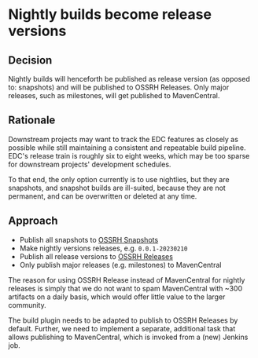 # Nightly builds become release versions

## Decision

Nightly builds will henceforth be published as release version (as opposed to: snapshots) and will be published to OSSRH
Releases.
Only major releases, such as milestones, will get published to MavenCentral.

## Rationale

Downstream projects may want to track the EDC features as closely as possible while still maintaining a consistent and
repeatable build pipeline. EDC's release train is roughly six to eight weeks, which may be too sparse for downstream
projects' development schedules.

To that end, the only option currently is to use nightlies, but they are snapshots, and snapshot builds are ill-suited,
because they are not permanent, and can be overwritten or deleted at any time.

## Approach

- Publish all snapshots to [OSSRH Snapshots](https://oss.sonatype.org/content/repositories/snapshots/)
- Make nightly versions releases, e.g. `0.0.1-20230210`
- Publish all release versions to [OSSRH Releases](https://oss.sonatype.org/content/repositories/releases/)
- Only publish major releases (e.g. milestones) to MavenCentral

The reason for using OSSRH Release instead of MavenCentral for nightly releases is simply that we do not want to spam
MavenCentral with ~300 artifacts on a daily basis, which would offer little value to the larger community.

The build plugin needs to be adapted to publish to OSSRH Releases by default. Further, we need to implement a separate,
additional task that allows publishing to MavenCentral, which is invoked from a (new) Jenkins job.
